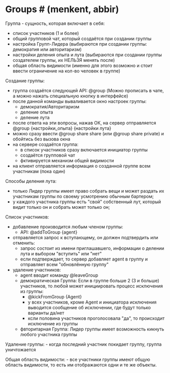﻿
# Groups # (menkent, abbir)

Группа - cущность, которая включает в себя:

- список участников (1 и более)
- общий групповой чат, который создаётся при создании группы
- настройка Групп-Лидера (выбираются при создании группы: демократия или авторитаризм)
- настройки деления опыта и лута (выбираются при создании группы создателем группы, их НЕЛЬЗЯ менять после)
- общая область видимости (именно для этого возможно и стоит ввести ограничение на кол-во человек в группе)


Создание группы:

- группа создаётся следующей API: @group (Можно прописать в чате, а можно нажать специальную кнопку в интерфейсе)
- после данной команды вываливается окно настроек группы:
	- демократия/Авторитаризм
	- деление опыта
	- деление лута
- после ответа на эти вопросы, нажав ОК, на сервер отправляется @group {настройки_опыта} {настройки лута}
- можно сразу ввести @group share share (или @group share private) и обойтись без вызова окна
- на сервере создаётся группа:
	- в список участников сразу включается инициатор группы
	- создаётся групповой чат
	- фктивируется механизм общей видимости
- на клиент отправляется информация о созданной группе всем участникам (пока один)


Способы деления лута:

- только Лидер группы имеет право собрать вещи и может раздать их участникам группы по своему усмотрению обычным бартером;
- у каждого участника группы есть "свой" собственный лут, который видит только он и собрать может только он;


Список участников:

- добавление производится любым членом группы:
	- API: @addToGroup {agent}
- отправляется запрос к вступающему, он должен подтвердить или отменить:
	- запрос состоит из имени приглашавшего, информации о делении лута и выбором "вступить" или "нет"
	- если подтверждает, то сервер добавляет agent в группу и отправляет всем "обновлённую группу"
- удаление участников:
	- agent вводит команду @leaveGroup
	- демократическая Группа: Если в группе больше 2 (3 и больше) участников, то любой может инициировать процесс исключения из группы:
		- @kickFromGroup {Agent}
		- у всех участников, кроме Agent и инициатора исключения выводится сообщение об исключении, где будут только варианты да/нет
		- ксли половина участников проголосовала "да", то происходит исключение из группы
	- фвторитарная Группа: Лидер группы имеет возможность кикнуть любого участника группы


Удаление группы:
	- когда последний участник покидает группу, группа уничтожается

Общая область видимости:
	- все участники группы имеют общую область видимости, то есть им отображаются одни и те же объекты.
